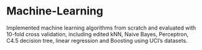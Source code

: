 # Machine-Learning

Implemented machine learning algorithms from scratch and evaluated with 10-fold cross validation, including edited kNN, Naive Bayes, Perceptron, C4.5 decision tree, linear regression and Boosting using UCI’s datasets.
